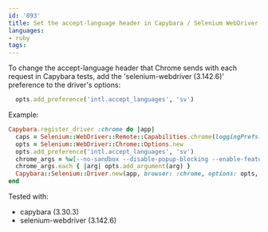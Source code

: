```yaml
---
id: '893'
title: Set the accept-language header in Capybara / Selenium WebDriver tests
languages:
- ruby
tags:
---
```

To change the accept-language header that Chrome sends with each request in Capybara tests, add the 'selenium-webdriver (3.142.6)' preference to the driver's options:

```ruby
  opts.add_preference('intl.accept_languages', 'sv')
```

Example:

```ruby
Capybara.register_driver :chrome do |app|
  caps = Selenium::WebDriver::Remote::Capabilities.chrome(loggingPrefs: { browser: 'ALL' })
  opts = Selenium::WebDriver::Chrome::Options.new
  opts.add_preference('intl.accept_languages', 'sv')
  chrome_args = %w[--no-sandbox --disable-popup-blocking --enable-features=NetworkService,NetworkServiceInProcess --window-size=1920,1080]
  chrome_args.each { |arg| opts.add_argument(arg) }
  Capybara::Selenium::Driver.new(app, browser: :chrome, options: opts, desired_capabilities: caps)
end
```

Tested with:
- capybara (3.30.3)
- selenium-webdriver (3.142.6)

